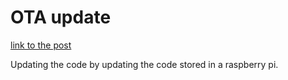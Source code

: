 # OTA update

[link to the post](https://medium.com/@ronald.dehuysser/micropython-ota-updates-and-github-a-match-made-in-heaven-45fde670d4eb)

Updating the code by updating the code stored in a raspberry pi.